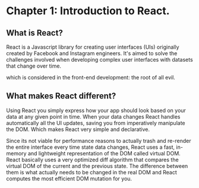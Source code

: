 # Chapter 1: Introduction to React.

## What is React?

React is a Javascript library for creating user interfaces (UIs) originally created by
Facebook and Instagram engineers. It's aimed to solve the challenges involved
when developing complex user interfaces with datasets that change over time.

 which is considered in the front-end development: the root of all evil.

## What makes React different?

Using React you simply express how your app should look based on your data at
any given point in time. When your data changes React handles automatically all
the UI updates, saving you from imperatively manipulate the DOM. Which makes
React very simple and declarative.

Since its not viable for performance reasons to actually trash and re-render the
entire interface every time state data changes, React uses a fast, in-memory and
lightweight representation of the DOM called virtual DOM. React basically uses a
very optimized diff algorithm that compares the virtual DOM of the current and
the previous state. The difference between them is what actually needs to be
changed in the real DOM and React computes the most efficient DOM mutation for
you.